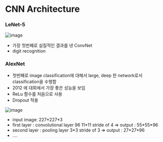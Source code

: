 # CNN Architecture

### LeNet-5
![image](https://user-images.githubusercontent.com/48700102/116843218-3f88f700-ac1a-11eb-87e0-7c9a05a3a941.png)

- 가장 첫번째로 실질적인 결과를 낸 ConvNet
- digit recognition



### AlexNet

- 첫번째로 image classification에 대해서 large, deep 한  network로서 classification을 수행함
- 2012 에 대회에서 가장 좋은 성능을 보임
- ReLu 함수를 처음으로 사용
- Dropout 적용


![image](https://user-images.githubusercontent.com/48700102/116843585-58de7300-ac1b-11eb-9881-2cc453903b9c.png)
- input image: 227\*227\*3
- first layer : convolutional layer 96 11\*11 stride of 4 => output : 55\*55\*96
- second layer : pooling layer 3\*3 stride of 3 => output : 27\*27\*96
- ....

